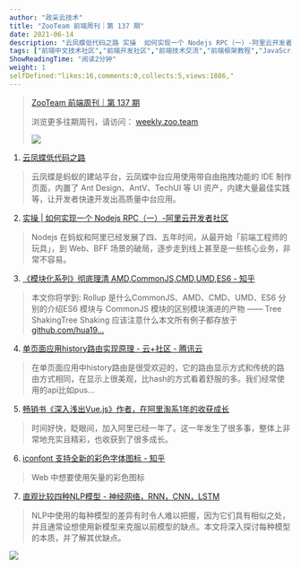 ```yaml
---
author: "政采云技术"
title: "ZooTeam 前端周刊｜第 137 期"
date: 2021-06-14
description: "云凤蝶低代码之路 实操  如何实现一个 Nodejs RPC（一）-阿里云开发者社区 《模块化系列》彻底理清 AMD,CommonJS,CMD,UMD,ES6 - 知乎 单页面应用history路由"
tags: ["前端中文技术社区","前端开发社区","前端技术交流","前端框架教程","JavaScript 学习资源","CSS 技巧与最佳实践","HTML5 最新动态","前端工程师职业发展","开源前端项目","前端技术趋势"]
ShowReadingTime: "阅读2分钟"
weight: 1
selfDefined:"likes:16,comments:0,collects:5,views:1886,"
---
```

> [ZooTeam 前端周刊｜第 137 期](https://link.juejin.cn?target=https%3A%2F%2Fweekly.zoo.team%2Fdetail%2F137 "https://weekly.zoo.team/detail/137")
> 
> 浏览更多往期周刊，请访问： [weekly.zoo.team](https://link.juejin.cn?target=https%3A%2F%2Fweekly.zoo.team "https://weekly.zoo.team")
> 
> ![](/images/jueJin/32e05963fcae41e.png)

1.  [云凤蝶低代码之路](https://link.juejin.cn?target=https%3A%2F%2Fmp.weixin.qq.com%2Fs%2FuWLwjJ-fjDL2BR2i7aebVw "https://mp.weixin.qq.com/s/uWLwjJ-fjDL2BR2i7aebVw")

> 云凤蝶是蚂蚁的建站平台，云凤蝶中台应用使用带自由拖拽功能的 IDE 制作页面，内置了 Ant Design、AntV、TechUI 等 UI 资产，内建大量最佳实践等，让开发者快速开发出高质量中台应用。

2.  [实操 | 如何实现一个 Nodejs RPC（一）-阿里云开发者社区](https://link.juejin.cn?target=https%3A%2F%2Fdeveloper.aliyun.com%2Farticle%2F712448 "https://developer.aliyun.com/article/712448")

> Nodejs 在蚂蚁和阿里已经发展了四、五年时间，从最开始「前端工程师的玩具」，到 Web、BFF 场景的破局，逐步走到线上甚至是一些核心业务，非常不容易。

3.  [《模块化系列》彻底理清 AMD,CommonJS,CMD,UMD,ES6 - 知乎](https://link.juejin.cn?target=https%3A%2F%2Fzhuanlan.zhihu.com%2Fp%2F108217164 "https://zhuanlan.zhihu.com/p/108217164")

> 本文你将学到: Rollup 是什么CommonJS、AMD、CMD、UMD、ES6 分别的介绍ES6 模块与 CommonJS 模块的区别模块演进的产物 —— Tree ShakingTree Shaking 应该注意什么本文所有例子都存放于 [github.com/hua19…](https://link.juejin.cn?target=https%3A%2F%2Fgithub.com%2Fhua19%25E2%2580%25A6 "https://github.com/hua19%E2%80%A6")

4.  [单页面应用history路由实现原理 - 云+社区 - 腾讯云](https://link.juejin.cn?target=https%3A%2F%2Fcloud.tencent.com%2Fdeveloper%2Farticle%2F1653836 "https://cloud.tencent.com/developer/article/1653836")

> 在单页面应用中history路由是很受欢迎的，它的路由显示方式和传统的路由方式相同，在显示上很美观，比hash的方式看着舒服的多。我们经常使用的api比如pus...

5.  [畅销书《深入浅出Vue.js》作者，在阿里淘系1年的收获成长](https://link.juejin.cn?target=https%3A%2F%2Fmp.weixin.qq.com%2Fs%2FEF86vmJfZJ-hUReFHM8HDw "https://mp.weixin.qq.com/s/EF86vmJfZJ-hUReFHM8HDw")

> 时间好快，眨眼间，加入阿里已经一年了。这一年发生了很多事，整体上非常地充实且精彩，也收获到了很多成长。

6.  [iconfont 支持全新的彩色字体图标 - 知乎](https://link.juejin.cn?target=https%3A%2F%2Fzhuanlan.zhihu.com%2Fp%2F377136770%3Futm_source%3Dwechat_session%26utm_medium%3Dsocial%26utm_oi%3D27714312470528%26s_r%3D0 "https://zhuanlan.zhihu.com/p/377136770?utm_source=wechat_session&utm_medium=social&utm_oi=27714312470528&s_r=0")

> Web 中想要使用矢量的彩色图标

7.  [直观比较四种NLP模型 - 神经网络，RNN，CNN，LSTM](https://juejin.cn/post/6969394206414471175/ "https://juejin.cn/post/6969394206414471175/")

> NLP中使用的每种模型的差异有时令人难以把握，因为它们具有相似之处，并且通常设想使用新模型来克服以前模型的缺点。本文将深入探讨每种模型的本质，并了解其优缺点。

![](/images/jueJin/38c73bd64151449.png)